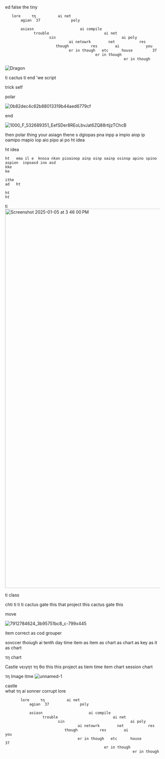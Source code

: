 ed 
 false 
 the   tiny 

       lore     τη          ai net 
           agian  37              poly 

           asiasn                     ai compile 
                 trouble                         ai net 
                        sin                              ai poly 
                                 ai netowrk        net           res 
                           though          res        ai            you
                                 er in though   etc      house         37
                                             er in though 
                                                          er in though 
                                                          
![Dragon](https://github.com/user-attachments/assets/510f03ec-7c84-45e4-83f7-529de9851695)

ti cactus 
ti       end 
'we         script 

trick 
     self 

polar 

![0b82dec4c62b88013319b44aed6779cf](https://github.com/user-attachments/assets/afcb85df-b936-44e7-b940-c5fd49c51185)


end


![1000_F_532689351_EefSDer8REoLbvJat6ZQ88rtijzTChcB](https://github.com/user-attachments/assets/1c2d7221-2d2e-446c-84cc-62050fc4bd6a)


then  polar thing your asiagn  thene s dgiopas  pna inpp a impio aiop ip oamipo mapio iop aio pipo ai po 
ht
  idea 

  ht
    idea 

    ht   ema il e  knosa nkon pioainop ainp oinp oainp osinop apino spino aspion  inpoasd ino asd
    kke
    ke 

    ithe 
    ad   ht  

    ht
    ht 
   ti 
<img width="1236" alt="Screenshot 2025-01-05 at 3 46 00 PM" src="https://github.com/user-attachments/assets/b703a568-6952-4246-ba66-9866934ff61b" />

   ti 
     class 

chti ti  ti ti  cactus gate this that project this  cactus gate this 

move

![7912784624_3b95751bc8_c-799x445](https://github.com/user-attachments/assets/45162cb4-1a68-4254-9ee3-1ba77255c852)

item correct as cod grouper

sovccer thoiugh ai tenth day time item as item as chart as chart as key as it as chart 

τη chart 

Castle νειγητ τη θα this    this project as tiem time item chart session chart 

τη Image itme 
     ![unnamed-1](https://github.com/user-attachments/assets/c20bae0f-4b40-4163-b13d-f00375a1f171)

castle     
       what    τη     ai sonner corrupt
           lore 

           lore     τη          ai net 
               agian  37              poly 

               asiasn                     ai compile 
                     trouble                         ai net 
                            sin                              ai poly 
                                     ai netowrk        net           res 
                               though          res        ai            you
                                     er in though   etc      house         37
                                                 er in though 
                                                              er in though 
